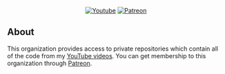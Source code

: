 <p align="center">
  <a href="https://www.youtube.com/c/adumb420?sub_confirmation=1"><img alt="Youtube" title="Youtube" src="https://img.shields.io/badge/-Subscribe-red?style=for-the-badge&logo=youtube&logoColor=white"/></a>
  <a href="https://www.patreon.com/adumb_codes"><img alt="Patreon" title="Patreon" src="https://img.shields.io/badge/-Patreon-F96854?style=for-the-badge&logo=patreon&logoColor=white"/></a>
</p>

## About
This organization provides access to private repositories which contain all of the code from my [YouTube videos](https://www.youtube.com/c/adumb420?sub_confirmation=1). You can get membership to this organization through [Patreon](https://www.patreon.com/adumb_codes).
